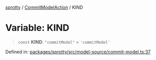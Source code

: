 
[sprotty](../globals) / [CommitModelAction](../Namespace.CommitModelAction) / KIND

# Variable: KIND

> `const` **KIND**: `"commitModel"` = `'commitModel'`

Defined in: [packages/sprotty/src/model-source/commit-model.ts:37](https://github.com/eclipse-sprotty/sprotty/blob/f9b2433481cc27a1ac0c92d525a92039ae7f6c76/packages/sprotty/src/model-source/commit-model.ts#L37)
